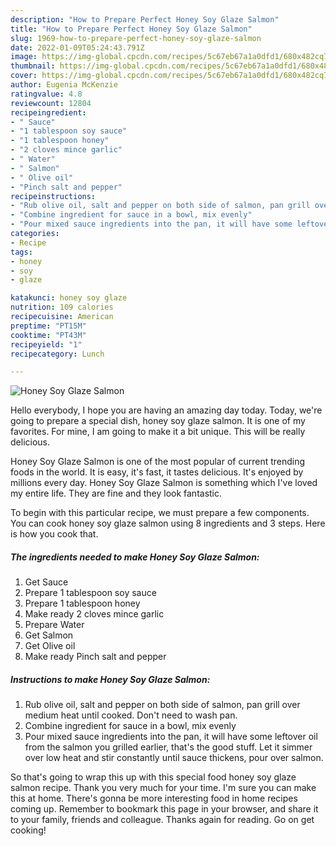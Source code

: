 ```yaml
---
description: "How to Prepare Perfect Honey Soy Glaze Salmon"
title: "How to Prepare Perfect Honey Soy Glaze Salmon"
slug: 1969-how-to-prepare-perfect-honey-soy-glaze-salmon
date: 2022-01-09T05:24:43.791Z
image: https://img-global.cpcdn.com/recipes/5c67eb67a1a0dfd1/680x482cq70/honey-soy-glaze-salmon-recipe-main-photo.jpg
thumbnail: https://img-global.cpcdn.com/recipes/5c67eb67a1a0dfd1/680x482cq70/honey-soy-glaze-salmon-recipe-main-photo.jpg
cover: https://img-global.cpcdn.com/recipes/5c67eb67a1a0dfd1/680x482cq70/honey-soy-glaze-salmon-recipe-main-photo.jpg
author: Eugenia McKenzie
ratingvalue: 4.8
reviewcount: 12804
recipeingredient:
- " Sauce"
- "1 tablespoon soy sauce"
- "1 tablespoon honey"
- "2 cloves mince garlic"
- " Water"
- " Salmon"
- " Olive oil"
- "Pinch salt and pepper"
recipeinstructions:
- "Rub olive oil, salt and pepper on both side of salmon, pan grill over medium heat until cooked. Don't need to wash pan."
- "Combine ingredient for sauce in a bowl, mix evenly"
- "Pour mixed sauce ingredients into the pan, it will have some leftover oil from the salmon you grilled earlier, that's the good stuff. Let it simmer over low heat and stir constantly until sauce thickens, pour over salmon."
categories:
- Recipe
tags:
- honey
- soy
- glaze

katakunci: honey soy glaze 
nutrition: 109 calories
recipecuisine: American
preptime: "PT15M"
cooktime: "PT43M"
recipeyield: "1"
recipecategory: Lunch

---
```



![Honey Soy Glaze Salmon](https://img-global.cpcdn.com/recipes/5c67eb67a1a0dfd1/680x482cq70/honey-soy-glaze-salmon-recipe-main-photo.jpg)

Hello everybody, I hope you are having an amazing day today. Today, we're going to prepare a special dish, honey soy glaze salmon. It is one of my favorites. For mine, I am going to make it a bit unique. This will be really delicious.

Honey Soy Glaze Salmon is one of the most popular of current trending foods in the world. It is easy, it's fast, it tastes delicious. It's enjoyed by millions every day. Honey Soy Glaze Salmon is something which I've loved my entire life. They are fine and they look fantastic.




To begin with this particular recipe, we must prepare a few components. You can cook honey soy glaze salmon using 8 ingredients and 3 steps. Here is how you cook that.

<!--inarticleads1-->

##### The ingredients needed to make Honey Soy Glaze Salmon:

1. Get  Sauce
1. Prepare 1 tablespoon soy sauce
1. Prepare 1 tablespoon honey
1. Make ready 2 cloves mince garlic
1. Prepare  Water
1. Get  Salmon
1. Get  Olive oil
1. Make ready Pinch salt and pepper




<!--inarticleads2-->

##### Instructions to make Honey Soy Glaze Salmon:

1. Rub olive oil, salt and pepper on both side of salmon, pan grill over medium heat until cooked. Don't need to wash pan.
1. Combine ingredient for sauce in a bowl, mix evenly
1. Pour mixed sauce ingredients into the pan, it will have some leftover oil from the salmon you grilled earlier, that's the good stuff. Let it simmer over low heat and stir constantly until sauce thickens, pour over salmon.




So that's going to wrap this up with this special food honey soy glaze salmon recipe. Thank you very much for your time. I'm sure you can make this at home. There's gonna be more interesting food in home recipes coming up. Remember to bookmark this page in your browser, and share it to your family, friends and colleague. Thanks again for reading. Go on get cooking!
